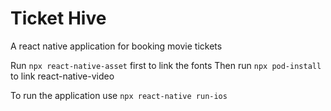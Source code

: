 <h1>Ticket Hive</h1>
A react native application for booking movie tickets

Run <code>npx react-native-asset</code> first to link the fonts
Then run <code>npx pod-install</code> to link react-native-video

To run the application use <code>npx react-native run-ios</code>